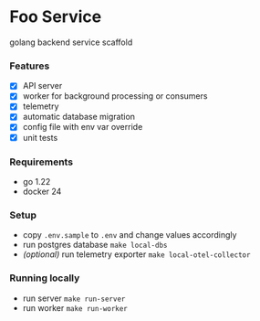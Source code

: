 # Foo Service
golang backend service scaffold

### Features
- [x] API server
- [x] worker for background processing or consumers
- [x] telemetry
- [x] automatic database migration
- [x] config file with env var override
- [x] unit tests

### Requirements
- go 1.22
- docker 24

### Setup
- copy `.env.sample` to `.env` and change values accordingly
- run postgres database `make local-dbs`
- *(optional)* run telemetry exporter `make local-otel-collector`

### Running locally
- run server `make run-server`
- run worker `make run-worker`
